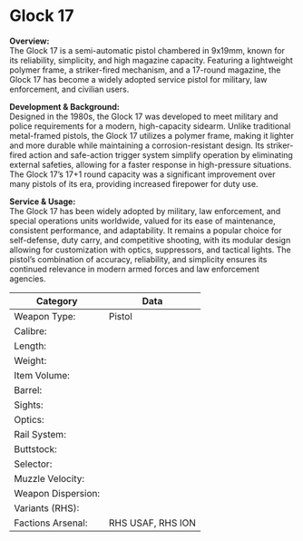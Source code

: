 # Glock 17

**Overview:**\
The Glock 17 is a semi-automatic pistol chambered in 9x19mm, known for its reliability, simplicity, and high magazine capacity. Featuring a lightweight polymer frame, a striker-fired mechanism, and a 17-round magazine, the Glock 17 has become a widely adopted service pistol for military, law enforcement, and civilian users.

**Development & Background:**\
Designed in the 1980s, the Glock 17 was developed to meet military and police requirements for a modern, high-capacity sidearm. Unlike traditional metal-framed pistols, the Glock 17 utilizes a polymer frame, making it lighter and more durable while maintaining a corrosion-resistant design. Its striker-fired action and safe-action trigger system simplify operation by eliminating external safeties, allowing for a faster response in high-pressure situations. The Glock 17’s 17+1 round capacity was a significant improvement over many pistols of its era, providing increased firepower for duty use.

**Service & Usage:**\
The Glock 17 has been widely adopted by military, law enforcement, and special operations units worldwide, valued for its ease of maintenance, consistent performance, and adaptability. It remains a popular choice for self-defense, duty carry, and competitive shooting, with its modular design allowing for customization with optics, suppressors, and tactical lights. The pistol’s combination of accuracy, reliability, and simplicity ensures its continued relevance in modern armed forces and law enforcement agencies.

<table data-full-width="false"><thead><tr><th>Category</th><th>Data</th></tr></thead><tbody><tr><td>Weapon Type:</td><td>Pistol</td></tr><tr><td>Calibre:</td><td></td></tr><tr><td>Length:</td><td></td></tr><tr><td>Weight:</td><td></td></tr><tr><td>Item Volume:</td><td></td></tr><tr><td>Barrel:</td><td></td></tr><tr><td>Sights:</td><td></td></tr><tr><td>Optics:</td><td></td></tr><tr><td>Rail System:</td><td></td></tr><tr><td>Buttstock:</td><td></td></tr><tr><td>Selector:</td><td></td></tr><tr><td>Muzzle Velocity:</td><td></td></tr><tr><td>Weapon Dispersion:</td><td></td></tr><tr><td>Variants (RHS):</td><td></td></tr><tr><td>Factions Arsenal:</td><td>RHS USAF, RHS ION</td></tr></tbody></table>

